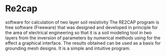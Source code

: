 # Re2cap
software for calculation of two layer soil resistivity
The RE2CAP program is free software (Freeware) that was designed and developed in principle for the area of electrical engineering so that it is a soil modeling tool in two layers from the inversion of parameters by numerical methods using for the effect a graphical interface. The results obtained can be used as a basis for grounding mesh designs. It is a simple and intuitive program.
